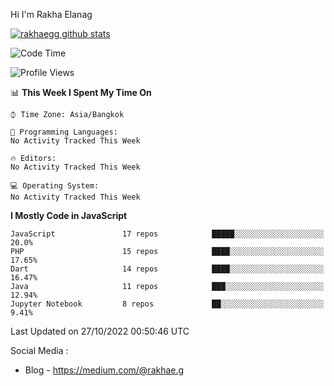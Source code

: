 Hi I'm Rakha Elanag


[![rakhaegg github stats](https://github-readme-stats.vercel.app/api?username=rakhaegg)](https://github.com/rakhaegg/rakhaegg)




<!--START_SECTION:waka-->
![Code Time](http://img.shields.io/badge/Code%20Time-944%20hrs%2055%20mins-blue)

![Profile Views](http://img.shields.io/badge/Profile%20Views-0-blue)

📊 **This Week I Spent My Time On** 

```text
⌚︎ Time Zone: Asia/Bangkok

💬 Programming Languages: 
No Activity Tracked This Week

🔥 Editors: 
No Activity Tracked This Week

💻 Operating System: 
No Activity Tracked This Week

```

**I Mostly Code in JavaScript** 

```text
JavaScript               17 repos            █████░░░░░░░░░░░░░░░░░░░░   20.0% 
PHP                      15 repos            ████░░░░░░░░░░░░░░░░░░░░░   17.65% 
Dart                     14 repos            ████░░░░░░░░░░░░░░░░░░░░░   16.47% 
Java                     11 repos            ███░░░░░░░░░░░░░░░░░░░░░░   12.94% 
Jupyter Notebook         8 repos             ██░░░░░░░░░░░░░░░░░░░░░░░   9.41%

```



 Last Updated on 27/10/2022 00:50:46 UTC
<!--END_SECTION:waka-->

Social Media : 
- Blog - https://medium.com/@rakhae.g
